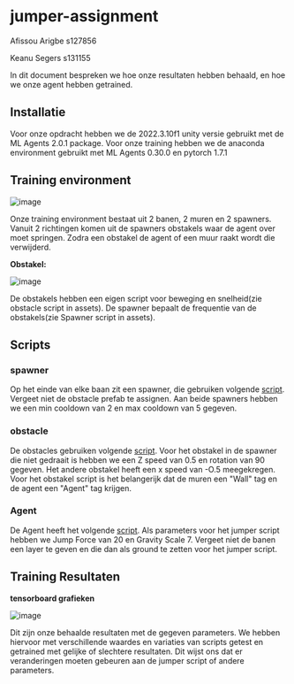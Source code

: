 # jumper-assignment
Afissou Arigbe s127856

Keanu Segers s131155

In dit document bespreken we hoe onze resultaten hebben behaald, en hoe we onze agent hebben getrained.
## Installatie

Voor onze opdracht hebben we de 2022.3.10f1 unity versie gebruikt met de ML Agents 2.0.1 package.
Voor onze training hebben we de anaconda environment gebruikt met ML Agents 0.30.0 en pytorch 1.7.1

## Training environment

![image](https://github.com/AP-IT-GH/jumper-assignment-Kirittsu/assets/91462909/df27e93b-6eb3-42f4-bef8-9ee2508925c4)

Onze training environment bestaat uit 2 banen, 2 muren en 2 spawners.
Vanuit 2 richtingen komen uit de spawners obstakels waar de agent over moet springen.
Zodra een obstakel de agent of een muur raakt wordt die verwijderd.

**Obstakel:**

![image](https://github.com/AP-IT-GH/jumper-assignment-Kirittsu/assets/91462909/c670d32c-f575-4687-b35f-18a81f7feb80)

De obstakels hebben een eigen script voor beweging en snelheid(zie obstacle script in assets). De spawner bepaalt de frequentie van de obstakels(zie Spawner script in assets).

## Scripts

### spawner

Op het einde van elke baan zit een spawner, die gebruiken volgende [script](https://github.com/AP-IT-GH/jumper-assignment-Kirittsu/blob/main/Assets/Scripts/Spawner.cs).
Vergeet niet de obstacle prefab te assignen. Aan beide spawners hebben we een min cooldown van 2 en max cooldown van 5 gegeven.

### obstacle

De obstacles gebruiken volgende [script](https://github.com/AP-IT-GH/jumper-assignment-Kirittsu/blob/main/Assets/Scripts/Obstacle.cs).
Voor het obstakel in de spawner die niet gedraait is hebben we een Z speed van 0.5 en rotation van 90 gegeven. Het andere obstakel heeft een x speed van -O.5 meegekregen.
Voor het obstakel script is het belangerijk dat de muren een "Wall" tag en de agent een "Agent" tag krijgen. 

### Agent
De Agent heeft het volgende [script](https://github.com/AP-IT-GH/jumper-assignment-Kirittsu/blob/main/Assets/Scripts/Jumper.cs).
Als parameters voor het jumper script hebben we Jump Force van 20 en Gravity Scale 7. Vergeet niet de banen een layer te geven en die dan als ground te zetten voor het jumper script.

## Training Resultaten

**tensorboard grafieken**

![image](https://github.com/AP-IT-GH/jumper-assignment-Kirittsu/assets/91462909/991a4036-bd68-41f7-b640-79b14f0243fb)

Dit zijn onze behaalde resultaten met de gegeven parameters. We hebben hiervoor met verschillende waardes en variaties van scripts getest en getrained met gelijke of slechtere resultaten. Dit wijst ons dat er veranderingen moeten gebeuren aan de jumper script of andere parameters.


